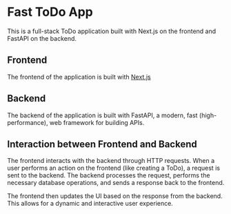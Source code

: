 # Fast ToDo App

This is a full-stack ToDo application built with Next.js on the frontend and FastAPI on the backend.

## Frontend

The frontend of the application is built with [Next.js](https://nextjs.org/)

## Backend

The backend of the application is built with FastAPI, a modern, fast (high-performance), web framework for building APIs.

## Interaction between Frontend and Backend

The frontend interacts with the backend through HTTP requests. When a user performs an action on the frontend (like creating a ToDo), a request is sent to the backend. The backend processes the request, performs the necessary database operations, and sends a response back to the frontend.

The frontend then updates the UI based on the response from the backend. This allows for a dynamic and interactive user experience.
